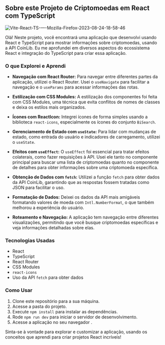 ## Sobre este Projeto de Criptomoedas em React com TypeScript
![Vite-React-TS-—-Mozilla-Firefox-2023-08-24-18-58-46](https://github.com/Edmilsonhdr/React_TypeScript/assets/92001139/a6d24014-2aba-4d82-a638-734a29342b3d)

Olá! Neste projeto, você encontrará uma aplicação que desenvolvi usando React e TypeScript para mostrar informações sobre criptomoedas, usando a API CoinLib. Eu me aprofundei em diversos aspectos do ecossistema React e integração do TypeScript para criar essa aplicação.

### O que Explorei e Aprendi

- **Navegação com React Router:** Para navegar entre diferentes partes da aplicação, utilizei o React Router. Usei o `useNavigate` para facilitar a navegação e o `useParams` para acessar informações das rotas.

- **Estilização com CSS Modules:** A estilização dos componentes foi feita com CSS Modules, uma técnica que evita conflitos de nomes de classes e deixa os estilos mais organizados.

- **Ícones com ReactIcon:** Integrei ícones de forma simples usando a biblioteca `react-icons`, especialmente os ícones do conjunto `BiSearch`.

- **Gerenciamento de Estado com `useState`:** Para lidar com mudanças de estado, como entrada do usuário e indicadores de carregamento, utilizei o `useState`.

- **Efeitos com `useEffect`:** O `useEffect` foi essencial para tratar efeitos colaterais, como fazer requisições à API. Usei ele tanto no componente principal para buscar uma lista de criptomoedas quanto no componente de detalhes para obter informações sobre uma criptomoeda específica.

- **Obtenção de Dados com `fetch`:** Utilizei a função `fetch` para obter dados da API CoinLib, garantindo que as respostas fossem tratadas como JSON para facilitar o uso.

- **Formatação de Dados:** Deixei os dados da API mais amigáveis formatando valores de moeda com `Intl.NumberFormat`, o que também melhorou a experiência do usuário.

- **Roteamento e Navegação:** A aplicação tem navegação entre diferentes visualizações, permitindo que você busque criptomoedas específicas e veja informações detalhadas sobre elas.

### Tecnologias Usadas

- React
- TypeScript
- React Router
- CSS Modules
- `react-icons`
- Uso da API `fetch` para obter dados

### Como Usar

1. Clone este repositório para a sua máquina.
2. Acesse a pasta do projeto.
3. Execute `npm install` para instalar as dependências.
4. Rode `npm run dev` para iniciar o servidor de desenvolvimento.
5. Acesse a aplicação no seu navegador .

Sinta-se à vontade para explorar e customizar a aplicação, usando os conceitos que aprendi para criar projetos React incríveis!
